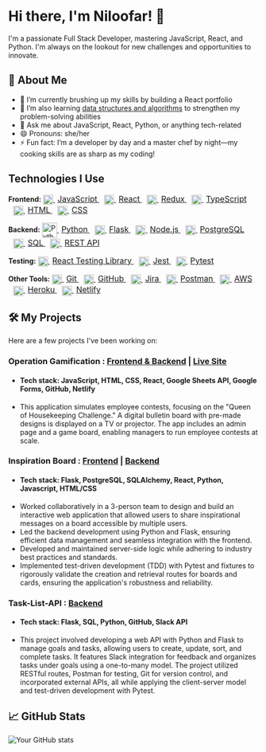 # Hi there, I'm Niloofar! 👋

I'm a passionate Full Stack Developer, mastering JavaScript, React, and Python. I'm always on the lookout for new challenges and opportunities to innovate.

## 🚀 About Me
- 🔭 I’m currently brushing up my skills by building a React portfolio
- 🌱 I’m also learning [data structures and algorithms](https://leetcode.com/YourLeetCodeUsername) to strengthen my problem-solving abilities
- 💬 Ask me about JavaScript, React, Python, or anything tech-related
- 😄 Pronouns: she/her
- ⚡ Fun fact: I’m a developer by day and a master chef by night—my cooking skills are as sharp as my coding!

## Technologies I Use

<p align="left">
  <strong>Frontend:</strong> 
  <a href="https://www.javascript.com/" target="_blank" rel="noreferrer">
    <img src="https://upload.wikimedia.org/wikipedia/commons/6/6a/JavaScript-logo.png" alt="JavaScript" width="20" height="20" style="vertical-align: middle;"/>
    <span style="font-size: 16px; margin-left: 5px;">JavaScript</span>
  </a>
  <a href="https://reactjs.org/" target="_blank" rel="noreferrer" style="margin-left: 10px;">
    <img src="https://upload.wikimedia.org/wikipedia/commons/a/a7/React-icon.svg" alt="React" width="20" height="20" style="vertical-align: middle;"/>
    <span style="font-size: 16px; margin-left: 5px;">React</span>
  </a>
  <a href="https://redux.js.org/" target="_blank" rel="noreferrer" style="margin-left: 10px;">
    <img src="https://upload.wikimedia.org/wikipedia/commons/4/49/Redux.png" alt="Redux" width="20" height="20" style="vertical-align: middle;"/>
    <span style="font-size: 16px; margin-left: 5px;">Redux</span>
  </a>
  <a href="https://www.typescriptlang.org/" target="_blank" rel="noreferrer" style="margin-left: 10px;">
    <img src="https://upload.wikimedia.org/wikipedia/commons/4/4c/Typescript_logo_2020.svg" alt="TypeScript" width="20" height="20" style="vertical-align: middle;"/>
    <span style="font-size: 16px; margin-left: 5px;">TypeScript</span>
  </a>
  <a href="https://developer.mozilla.org/en-US/docs/Web/HTML" target="_blank" rel="noreferrer" style="margin-left: 10px;">
    <img src="https://upload.wikimedia.org/wikipedia/commons/6/61/HTML5_logo_and_wordmark.svg" alt="HTML" width="20" height="20" style="vertical-align: middle;"/>
    <span style="font-size: 16px; margin-left: 5px;">HTML</span>
  </a>
  <a href="https://developer.mozilla.org/en-US/docs/Web/CSS" target="_blank" rel="noreferrer" style="margin-left: 10px;">
    <img src="https://upload.wikimedia.org/wikipedia/commons/d/d5/CSS3_logo_and_wordmark.svg" alt="CSS" width="20" height="20" style="vertical-align: middle;"/>
    <span style="font-size: 16px; margin-left: 5px;">CSS</span>
  </a>
</p>
<p align="left">
  <strong>Backend:</strong> 
  <a href="https://www.python.org/" target="_blank" rel="noreferrer">
    <img src="https://upload.wikimedia.org/wikipedia/commons/c/c3/Python-logo-notext.svg" alt="Python" width="30" height="30" style="vertical-align: middle;"/>
    <span style="font-size: 16px; margin-left: 5px;">Python</span>
  </a>
  <a href="https://flask.palletsprojects.com/" target="_blank" rel="noreferrer" style="margin-left: 10px;">
    <img src="https://upload.wikimedia.org/wikipedia/commons/3/3c/Flask_logo.svg" alt="Flask" width="20" height="20" style="vertical-align: middle;"/>
    <span style="font-size: 16px; margin-left: 5px;">Flask</span>
  </a>
  <a href="https://nodejs.org/" target="_blank" rel="noreferrer" style="margin-left: 10px;">
    <img src="https://upload.wikimedia.org/wikipedia/commons/d/d9/Node.js_logo.svg" alt="Node.js" width="20" height="20" style="vertical-align: middle;"/>
    <span style="font-size: 16px; margin-left: 5px;">Node.js</span>
  </a>
  <a href="https://www.postgresql.org/" target="_blank" rel="noreferrer" style="margin-left: 10px;">
    <img src="https://upload.wikimedia.org/wikipedia/commons/2/29/Postgresql_elephant.svg" alt="PostgreSQL" width="20" height="20" style="vertical-align: middle;"/>
    <span style="font-size: 16px; margin-left: 5px;">PostgreSQL</span>
  </a>
  <a href="https://www.postgresql.org/docs/current/sql.html" target="_blank" rel="noreferrer" style="margin-left: 10px;">
    <img src="https://upload.wikimedia.org/wikipedia/commons/8/87/Sql_data_base_with_logo.png" alt="SQL" width="20" height="20" style="vertical-align: middle;"/>
    <span style="font-size: 16px; margin-left: 5px;">SQL</span>
  </a>
 <a href="https://restfulapi.net/" target="_blank" rel="noreferrer" style="margin-left: 10px;">
    <img src="https://www.vectorlogo.zone/logos/json/json-icon.svg" alt="REST API" width="20" height="20" style="vertical-align: middle;"/>
    <span style="font-size: 16px; margin-left: 5px;">REST API</span>
</a>

</p>
<p align="left">
  <strong>Testing:</strong> 
  <a href="https://testing-library.com/" target="_blank" rel="noreferrer">
    <img src="https://testing-library.com/img/octopus-128x128.png" alt="React Testing Library" width="20" height="20" style="vertical-align: middle;"/>
    <span style="font-size: 16px; margin-left: 5px;">React Testing Library</span>
  </a>
   <a href="https://jestjs.io/" target="_blank" rel="noreferrer" style="margin-left: 10px;">
    <img src="https://www.vectorlogo.zone/logos/jestjsio/jestjsio-icon.svg" alt="Jest" width="20" height="20" style="vertical-align: middle;"/>
    <span style="font-size: 16px; margin-left: 5px;">Jest</span>
  </a>
  <a href="https://docs.pytest.org/en/7.1.x/" target="_blank" rel="noreferrer" style="margin-left: 10px;">
    <img src="https://upload.wikimedia.org/wikipedia/commons/b/ba/Pytest_logo.svg" alt="Pytest" width="20" height="20" style="vertical-align: middle;"/>
    <span style="font-size: 16px; margin-left: 5px;">Pytest</span>
  </a>
</p>
<p align="left">
  <strong>Other Tools:</strong> 
  <a href="https://git-scm.com/" target="_blank" rel="noreferrer">
    <img src="https://upload.wikimedia.org/wikipedia/commons/e/e0/Git-logo.svg" alt="Git" width="20" height="20" style="vertical-align: middle;"/>
    <span style="font-size: 16px; margin-left: 5px;">Git</span>
  </a>
  <a href="https://github.com/" target="_blank" rel="noreferrer" style="margin-left: 10px;">
    <img src="https://upload.wikimedia.org/wikipedia/commons/9/91/Octicons-mark-github.svg" alt="GitHub" width="20" height="20" style="vertical-align: middle;"/>
    <span style="font-size: 16px; margin-left: 5px;">GitHub</span>
  </a>
  <a href="https://www.atlassian.com/software/jira" target="_blank" rel="noreferrer" style="margin-left: 10px;">
    <img src="https://www.vectorlogo.zone/logos/atlassian_jira/atlassian_jira-icon.svg" alt="Jira" width="20" height="20" style="vertical-align: middle;"/>
    <span style="font-size: 16px; margin-left: 5px;">Jira</span>
  </a>
  <a href="https://www.postman.com/" target="_blank" rel="noreferrer" style="margin-left: 10px;">
    <img src="https://www.vectorlogo.zone/logos/getpostman/getpostman-icon.svg" alt="Postman" width="20" height="20" style="vertical-align: middle;"/>
    <span style="font-size: 16px; margin-left: 5px;">Postman</span>
  </a>
  <a href="https://aws.amazon.com/" target="_blank" rel="noreferrer" style="margin-left: 10px;">
    <img src="https://upload.wikimedia.org/wikipedia/commons/9/93/Amazon_Web_Services_Logo.svg" alt="AWS" width="20" height="20" style="vertical-align: middle;"/>
    <span style="font-size: 16px; margin-left: 5px;">AWS</span>
  </a>
  <a href="https://www.heroku.com/" target="_blank" rel="noreferrer" style="margin-left: 10px;">
    <img src="https://www.vectorlogo.zone/logos/heroku/heroku-icon.svg" alt="Heroku" width="20" height="20" style="vertical-align: middle;"/>
    <span style="font-size: 16px; margin-left: 5px;">Heroku</span>
  </a>
  <a href="https://www.netlify.com/" target="_blank" rel="noreferrer" style="margin-left: 10px;">
    <img src="https://upload.wikimedia.org/wikipedia/commons/b/b8/Netlify_logo.svg" alt="Netlify" width="20" height="20" style="vertical-align: middle;"/>
    <span style="font-size: 16px; margin-left: 5px;">Netlify</span>
  </a>
</p>
  



## 🛠️ My Projects
Here are a few projects I've been working on:

### Operation Gamification : **[Frontend & Backend](https://github.com/niloofar62/operation-gamification-?tab=readme-ov-file)** | **[Live Site](https://operation-gamification.netlify.app/)**
- #### Tech stack: JavaScript, HTML, CSS, React, Google Sheets API, Google Forms, GitHub, Netlify
- This application simulates employee contests, focusing on the "Queen of Housekeeping Challenge." A digital bulletin board with pre-made designs is displayed on a TV or projector. The app includes an admin page and a game board, enabling managers to run employee contests at scale.


### Inspiration Board : **[Frontend](https://github.com/niloofar62/front-end-inspiration-board)** | **[Backend](https://github.com/niloofar62/back-end-inspiration-board)**
- #### **Tech stack:** Flask, PostgreSQL, SQLAlchemy, React, Python, Javascript, HTML/CSS
-  Worked collaboratively in a 3-person team to design and build an interactive web application that allowed users to share inspirational messages on a board accessible by multiple users.
- Led the backend development using Python and Flask, ensuring efficient data management and seamless integration with the frontend.
-  Developed and maintained server-side logic while adhering to industry best practices and standards.
- Implemented test-driven development (TDD) with Pytest and fixtures to rigorously validate the creation and retrieval routes for boards and cards, ensuring the application's robustness and reliability.
### Task-List-API : **[Backend ](https://github.com/niloofar62/task-list-api)**
- #### Tech stack: Flask, SQL, Python, GitHub, Slack API
- This project involved developing a web API with Python and Flask to manage goals and tasks, allowing users to create, update, sort, and complete tasks. It features Slack integration for feedback and organizes tasks under goals using a one-to-many model. The project utilized RESTful routes, Postman for testing, Git for version control, and incorporated external APIs, all while applying the client-server model and test-driven development with Pytest.
## 📈 GitHub Stats
![Your GitHub stats](https://github-readme-stats.vercel.app/api?username=YourUsername&show_icons=true&theme=radical)


